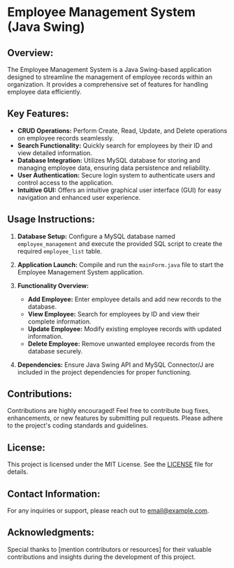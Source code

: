 # Employee Management System (Java Swing)

## Overview:
The Employee Management System is a Java Swing-based application designed to streamline the management of employee records within an organization. It provides a comprehensive set of features for handling employee data efficiently.

## Key Features:
- **CRUD Operations:** Perform Create, Read, Update, and Delete operations on employee records seamlessly.
- **Search Functionality:** Quickly search for employees by their ID and view detailed information.
- **Database Integration:** Utilizes MySQL database for storing and managing employee data, ensuring data persistence and reliability.
- **User Authentication:** Secure login system to authenticate users and control access to the application.
- **Intuitive GUI:** Offers an intuitive graphical user interface (GUI) for easy navigation and enhanced user experience.

## Usage Instructions:
1. **Database Setup:** Configure a MySQL database named `employee_management` and execute the provided SQL script to create the required `employee_list` table.

2. **Application Launch:** Compile and run the `mainForm.java` file to start the Employee Management System application.

3. **Functionality Overview:**
   - **Add Employee:** Enter employee details and add new records to the database.
   - **View Employee:** Search for employees by ID and view their complete information.
   - **Update Employee:** Modify existing employee records with updated information.
   - **Delete Employee:** Remove unwanted employee records from the database securely.
   
4. **Dependencies:** Ensure Java Swing API and MySQL Connector/J are included in the project dependencies for proper functioning.

## Contributions:
Contributions are highly encouraged! Feel free to contribute bug fixes, enhancements, or new features by submitting pull requests. Please adhere to the project's coding standards and guidelines.

## License:
This project is licensed under the MIT License. See the [LICENSE](LICENSE) file for details.

## Contact Information:
For any inquiries or support, please reach out to [email@example.com](mailto:email@example.com).

## Acknowledgments:
Special thanks to [mention contributors or resources] for their valuable contributions and insights during the development of this project.
